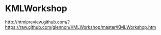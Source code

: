 KMLWorkshop
===========

http://htmlpreview.github.com/?https://raw.github.com/glennon/KMLWorkshop/master/KMLWorkshop.htm
